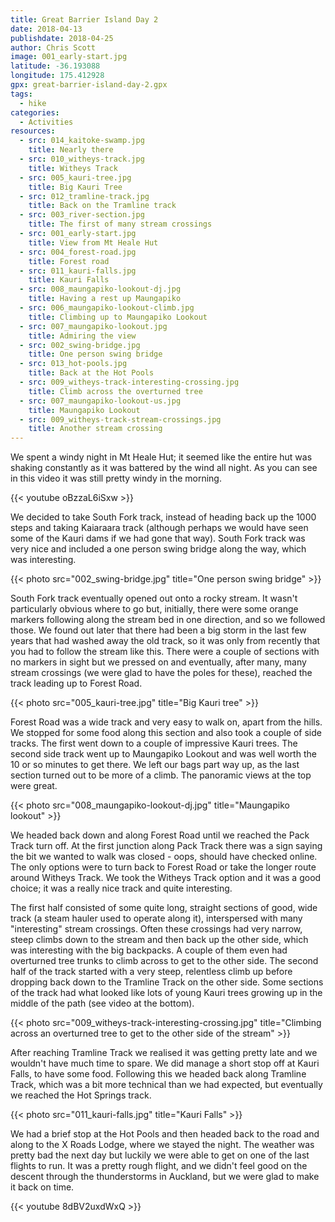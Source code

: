 ```yaml
---
title: Great Barrier Island Day 2
date: 2018-04-13
publishdate: 2018-04-25
author: Chris Scott
image: 001_early-start.jpg
latitude: -36.193088
longitude: 175.412928
gpx: great-barrier-island-day-2.gpx
tags:
  - hike
categories:
  - Activities
resources:
  - src: 014_kaitoke-swamp.jpg
    title: Nearly there
  - src: 010_witheys-track.jpg
    title: Witheys Track
  - src: 005_kauri-tree.jpg
    title: Big Kauri Tree
  - src: 012_tramline-track.jpg
    title: Back on the Tramline track
  - src: 003_river-section.jpg
    title: The first of many stream crossings
  - src: 001_early-start.jpg
    title: View from Mt Heale Hut
  - src: 004_forest-road.jpg
    title: Forest road
  - src: 011_kauri-falls.jpg
    title: Kauri Falls
  - src: 008_maungapiko-lookout-dj.jpg
    title: Having a rest up Maungapiko
  - src: 006_maungapiko-lookout-climb.jpg
    title: Climbing up to Maungapiko Lookout
  - src: 007_maungapiko-lookout.jpg
    title: Admiring the view
  - src: 002_swing-bridge.jpg
    title: One person swing bridge
  - src: 013_hot-pools.jpg
    title: Back at the Hot Pools
  - src: 009_witheys-track-interesting-crossing.jpg
    title: Climb across the overturned tree
  - src: 007_maungapiko-lookout-us.jpg
    title: Maungapiko Lookout
  - src: 009_witheys-track-stream-crossings.jpg
    title: Another stream crossing
---
```


We spent a windy night in Mt Heale Hut; it seemed like the entire hut was shaking constantly as it was battered by the wind all night.
As you can see in this video it was still pretty windy in the morning.

{{< youtube oBzzaL6iSxw >}}

We decided to take South Fork track, instead of heading back up the 1000 steps and taking Kaiaraara track (although perhaps we would have seen some of the Kauri dams if we had gone that way).
South Fork track was very nice and included a one person swing bridge along the way, which was interesting.

{{< photo src="002_swing-bridge.jpg" title="One person swing bridge" >}}

South Fork track eventually opened out onto a rocky stream.
It wasn't particularly obvious where to go but, initially, there were some orange markers following along the stream bed in one direction, and so we followed those.
We found out later that there had been a big storm in the last few years that had washed away the old track, so it was only from recently that you had to follow the stream like this.
There were a couple of sections with no markers in sight but we pressed on and eventually, after many, many stream crossings (we were glad to have the poles for these), reached the track leading up to Forest Road.

{{< photo src="005_kauri-tree.jpg" title="Big Kauri tree" >}}

Forest Road was a wide track and very easy to walk on, apart from the hills.
We stopped for some food along this section and also took a couple of side tracks.
The first went down to a couple of impressive Kauri trees.
The second side track went up to Maungapiko Lookout and was well worth the 10 or so minutes to get there.
We left our bags part way up, as the last section turned out to be more of a climb.
The panoramic views at the top were great.

{{< photo src="008_maungapiko-lookout-dj.jpg" title="Maungapiko lookout" >}}

We headed back down and along Forest Road until we reached the Pack Track turn off.
At the first junction along Pack Track there was a sign saying the bit we wanted to walk was closed - oops, should have checked online.
The only options were to turn back to Forest Road or take the longer route around Witheys Track.
We took the Witheys Track option and it was a good choice; it was a really nice track and quite interesting.

The first half consisted of some quite long, straight sections of good, wide track (a steam hauler used to operate along it), interspersed with many "interesting" stream crossings.
Often these crossings had very narrow, steep climbs down to the stream and then back up the other side, which was interesting with the big backpacks.
A couple of them even had overturned tree trunks to climb across to get to the other side.
The second half of the track started with a very steep, relentless climb up before dropping back down to the Tramline Track on the other side.
Some sections of the track had what looked like lots of young Kauri trees growing up in the middle of the path (see video at the bottom).

{{< photo src="009_witheys-track-interesting-crossing.jpg" title="Climbing across an overturned tree to get to the other side of the stream" >}}

After reaching Tramline Track we realised it was getting pretty late and we wouldn't have much time to spare.
We did manage a short stop off at Kauri Falls, to have some food.
Following this we headed back along Tramline Track, which was a bit more technical than we had expected, but eventually we reached the Hot Springs track.

{{< photo src="011_kauri-falls.jpg" title="Kauri Falls" >}}

We had a brief stop at the Hot Pools and then headed back to the road and along to the X Roads Lodge, where we stayed the night.
The weather was pretty bad the next day but luckily we were able to get on one of the last flights to run.
It was a pretty rough flight, and we didn't feel good on the descent through the thunderstorms in Auckland, but we were glad to make it back on time.

{{< youtube 8dBV2uxdWxQ >}}